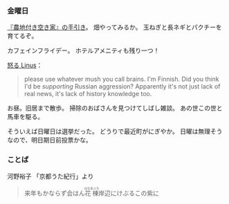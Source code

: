 ### 金曜日

[『農地付き空き家』の手引き](https://www.mlit.go.jp/totikensangyo/totikensangyo_tk2_000095.html)。
畑やってみるか。
玉ねぎと長ネギとパクチーを育てるぞ。

カフェインフライデー。
ホテルアメニティも残り一つ！

[怒る Linus](https://gigazine.net/news/20241024-linus-torvalds-russian-devs/)：

> please use whatever mush you call brains. I'm Finnish. Did you think I'd be *supporting* Russian aggression? Apparently it's not just lack of real news, it's lack of history knowledge too.

お昼。旧居まで散歩。
掃除のおばさんを見つけてしばし雑談。
あの世この世と馬車を駆る。

そういえば日曜日は選挙だった。
どうりで最近町がにぎやか。
日曜は無理そうなので、明日期日前投票かな。

### ことば

河野裕子 「京都うた紀行」より

> 来年もかならず会はん<ruby>花棟<rt>はなあふち</rt><ruby>岸辺にけぶるこの紫に